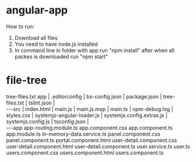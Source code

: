 # angular-app

How to run:

1. Download all files
2. You need to have node.js installed
3. In command line in folder with app run "npm install" after when all packes is downloaded run "npm start"

# file-tree

tree-files.txt
app
|   .editorconfig
|   bs-config.json
|   package.json
|   tree-files.txt
|   tslint.json
|   
\---src
    |   index.html
    |   main.js
    |   main.js.map
    |   main.ts
    |   npm-debug.log
    |   styles.css
    |   systemjs-angular-loader.js
    |   systemjs.config.extras.js
    |   systemjs.config.js
    |   tsconfig.json
    |   
    \---app
            app-routing.module.ts
            app.component.css
            app.component.ts
            app.module.ts
            in-memory-data.service.ts
            panel.component.css
            panel.component.ts
            portal.component.html
            user-detail.component.css
            user-detail.component.html
            user-detail.component.ts
            user.service.ts
            user.ts
            users.component.css
            users.component.html
            users.component.ts
